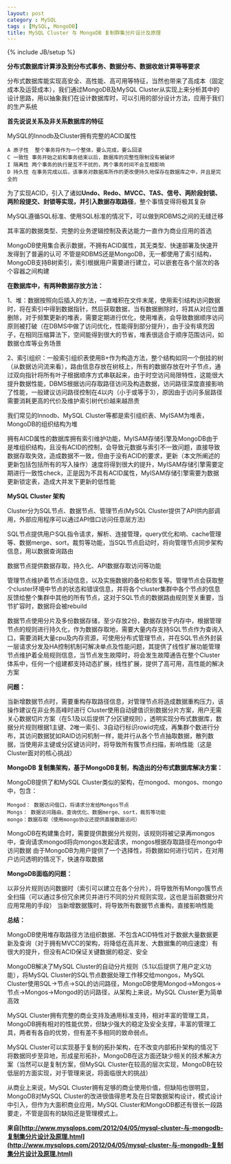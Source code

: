 ```yaml
---
layout: post
category : MySQL
tags : [MySQL, MongoDB]
title: MySQL Cluster 与 MongoDB 复制群集分片设计及原理
---
```

{% include JB/setup %}

**分布式数据库计算涉及到分布式事务、数据分布、数据收敛计算等等要求**

 分布式数据库能实现高安全、高性能、高可用等特征，当然也带来了高成本（固定成本及运营成本），我们通过MongoDB及MySQL Cluster从实现上来分析其中的设计思路，用以抽象我们在设计数据库时，可以引用的部分设计方法，应用于我们的生产系统
 
 **首先说说关系及非关系数据库的特征**
 
 MySQL的Innodb及Cluster拥有完整的ACID属性
 
	A 原子性  整个事务将作为一个整体，要么完成，要么回滚
	C 一致性 事务开始之前和事务结束以后，数据库的完整性限制没有被破坏
	I 隔离性 两个事务的执行是互不干扰的，两个事务时间不会互相影响
	D 持久性 在事务完成以后，该事务对数据库所作的更改便持久地保存在数据库之中，并且是完全的

为了实现ACID，引入了诸如**Undo、Redo、MVCC、TAS、信号、两阶段封锁、两阶段提交、封锁等实现，并引入数据存取路径**，整个事情变得将极其复杂

MySQL遵循SQL标准、使用SQL标准的情况下，可以做到RDBMS之间的无缝迁移

其丰富的数据类型、完整的业务逻辑控制及表达能力一直作为商业应用的首选
 
MongoDB使用集合表示数据，不拥有ACID属性，其无类型、快速部署及快速开发得到了普遍的认可
 不管是RDBMS还是MongoDB，无一都使用了索引结构，MongoDB支持B树索引，索引根据用户需要进行建立，可以嵌套在各个层次的各个容器之间构建
 
**在数据库中，有两种数据存放方法：**

1、堆：数据按照向后插入的方法，一直堆积在文件末尾，使用索引结构访问数据时，将在索引中得到数据指针，然后获取数据，当有数据删除时，将其从对应位置删除，对于频繁更新的堆表，需要定期进行优化，使用堆表，会导致数据顺序访问原则被打破（在DBMS中做了访问优化，性能得到部分提升），由于没有填充因子，在相同压缩算法下，空间能得到很大的节省，堆表很适合于顺序范围访问，如数据仓库等业务场景

2、索引组织：一般索引组织表使用B+作为构造方法，整个结构如同一个倒挂的树（从数据访问流来看），路由信息存放在树枝上，所有的数据存放在叶子节点，通过双向指针将所有叶子根据顺序方式串联起来，由于时空访问局限特性，这能很大提升数据性能，DBMS根据访问存取路径访问及构造数据，访问路径深度直接影响了性能，一般建议访问路径控制在4以内（小于或等于3），原因由于访问多层路径需要消耗更高的代价及维护索引树代价越来越昂贵

我们常见的Innodb、MySQL Cluster等都是索引组织表、MyISAM为堆表，MongoDB的组织结构为堆

拥有AICD属性的数据库拥有索引维护功能，MyISAM存储引擎及MongoDB由于是堆组织结构，且没有ACID的控制，会导致元数据与索引不一致问题，直接导致数据存取失效，造成数据不一致，但由于没有ACID的要求，更新（本文所阐述的更新包括包括所有的写入操作）速度将得到很大的提升，MyISAM存储引擎需要定期进行一致性check，正是因为不具有ACID属性，MyISAM存储引擎需要为数据更新锁定表，造成大并发下更新的低性能

**MySQL Cluster 架构**
 
Cluster分为SQL节点、数据节点、管理节点(MySQL Cluster提供了API供内部调用，外部应用程序可以通过API借口访问任意层方法)

SQL节点提供用户SQL指令请求，解析、连接管理，query优化和响、cache管理等、数据merge、sort，裁剪等功能，当SQL节点启动时，将向管理节点同步架构信息，用以数据查询路由

数据节点提供数据存取，持久化、API数据存取访问等功能

管理节点维护着节点活动信息，以及实施数据的备份和恢复等。管理节点会获取整个cluster环境中节点的状态和错误信息，并将各个cluster集群中各个节点的信息反馈给整个集群中其他的所有节点，这对于SQL节点的数据路由规则至关重要，当节扩容时，数据将会被rebuild

数据节点使用分片及多份数据存储，至少存放2份，数据存放于内存中，根据管理节点的规则进行持久化，作为数据存取地，需要大量内存支持SQL节点作为查询入口，需要消耗大量cpu及内存资源，可使用分布式管理节点，并在SQL节点外封装一层请求分发及HA控制机制可解决单点及性能问题，其提供了线性扩展功能管理节点维护着全局规则信息，当节点发生故障时，将会发生故障通告在整个Cluster体系中，任何一个组建都支持动态扩展，线性扩展，提供了高可用，高性能的解决方案

**问题：**

当新增数据节点时，需要重构存取路径信息，对管理节点将造成数据重构压力，该操作建议在非业务高峰时进行
Cluster使用自动键值识别数据分片方案，用户无需关心数据切片方案（在5.1及以后提供了分区键规则），透明实现分布式数据库，数据分片规则根据1主键、2唯一索引、3自动行标识rowid完成，再集群个数进行分布，其访问数据犹如RAID访问机制一样，能并行从各个节点抽取数据，散列数据，当使用非主键或分区键访问时，将导致所有簇节点扫描，影响性能（这是Cluster面对的核心挑战）

**MongoDB 复制集架构，基于MongoDB复制，构造出的分布式数据库解决方案：**

MongoDB提供了和MySQL Cluster类似的架构，在mongod、mongos、mongo中，包含：

	Mongod： 数据访问借口，将请求分发给Mongos节点
	Mongs： 数据访问路由、查询优化、数据merge、sort，裁剪等功能
	mongo：数据存取（使用mongo协议还提供直接数据访问）

MongoDB在构建集合时，需要提供数据分片规则，该规则将被记录再mongos中，查询请求mongod将向mongos发起请求，mongos根据存取路径在mongo中访问数据
由于MongoDB为用户提供了一个选择性，将数据如何进行切片，在对用户访问透明的情况下，快速存取数据

**MongoDB面临的问题：**

以非分片规则访问数据时（索引可以建立在各个分片），将导致所有Mongo簇节点全扫描（可以通过多份冗余拷贝并进行不同的分片规则实现，这也是当前数据分片应用常用的手段）
当新增数据簇时，将导致所有数据节点重构，直接影响性能

**总结：**

 MongoDB使用堆存取路径方法组织数据、不包含ACID特性对于数据大量数据更新及查询（对于拥有MVCC的架构，将降低在高并发、大数据集的响应速度）有很大的提升，但没有ACID保证关键数据的稳定、安全

MongoDB解决了MySQL Cluster的自动分片规则（5.1以后提供了用户定义功能），将MySQL Cluster的SQL节点数据处理工作移交给mongos，MySQL Cluster使用SQL->节点->SQL的访问路径，MongoDB使用Mongod->Mongos->节点->Mongos->Mongod的访问路径，从架构上来说，MySQL Cluster更为简单高效

MySQL Cluster拥有完整的商业支持及通用标准支持，相对丰富的管理工具，MongoDB拥有相对的性能优势，但缺少强大的稳定及安全支撑，丰富的管理工具，两者有各自的优势，但有差不多相同的致命弱点。

MySQL Cluster可以实现基于复制的拓扑架构，在不改变内部拓扑架构的情况下将数据同步至异地，形成星形拓扑，MongoDB在这方面还缺少相关的技术解决方案（当然可以是复制方案，但MySQL Cluster在较高的层次实现，MongoDB在较低层的方面实现，对于管理来说，将面临很大的挑战）

从商业上来说，MySQL Cluster拥有足够的商业使用价值，但缺陷也很明显，MongoDB对MySQL Cluster的改进很值得思考及在日常数据架构设计，模式设计中引入，但作为大面积商业应用，MySQL Cluster和MongoDB都还有很长一段路要走，不管是固有的缺陷还是管理模式上。

**来自[http://www.mysqlops.com/2012/04/05/mysql-cluster-与-mongodb-复制集分片设计及原理.html](http://www.mysqlops.com/2012/04/05/mysql-cluster-与-mongodb-复制集分片设计及原理.html)**